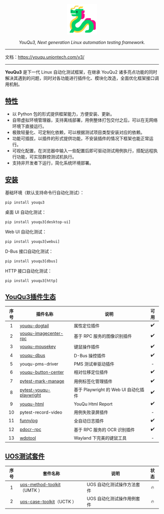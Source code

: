 <p align="center">
  <a href="https://github.com/funny-dream/youqu3">
    <img src="./docs/assets/logo.png" width="100" alt="YouQu3">
  </a>
</p>
<p align="center">
    <em>YouQu3, Next generation Linux automation testing framework.</em>
</p>


--------------

文档：https://youqu.uniontech.com/v3/

--------------

**YouQu3** 是下一代 Linux 自动化测试框架，在继承 YouQu2 诸多亮点功能的同时解决其遇到的问题，同时对各功能进行插件化、模块化改造，全面优化框架接口调用机制。

## [特性]()

- 以 Python 包的形式提供框架能力，方便安装、更新。
- 自带虚拟环境管理器，支持离线部署，用例整体打包交付之后，可以在无网络环境下直接运行。
- 极致轻量化、可定制化依赖，可以根据测试项目类型安装对应的依赖。
- 功能可插拔，以插件的形式提供功能，不安装插件的情况下框架也能正常运行。
- 可视化配置，在浏览器中输入一些配置后即可驱动测试用例执行，搭配远程执行功能，可实现群控测试机执行。
- 支持非开发者下运行，简化系统环境部署。

## [安装]()

基础环境（默认支持命令行自动化测试）：

```shell
pip install youqu3
```

桌面 UI 自动化测试：

```shell
pip install youqu3[desktop-ui]
```

Web UI 自动化测试：

```shell
pip install youqu3[webui]
```

D-Bus 接口自动化测试：

```shell
pip install youqu3[dbus]
```

HTTP 接口自动化测试：

```shell
pip install youqu3[http]
```

## [YouQu3插件生态]()

| 序号                                  | 插件名称                                              | 说明                                 | 可用                             |
| :----------------------------------------------------------: | ------------------------------------ | ------------------------------------ | :----------------------------------: |
| 1 | [youqu-dogtail](https://github.com/funny-dream/youqu-dogtail) | 属性定位插件                         | ✔️ |
| 2 | [youqu-imagecenter-rpc](https://github.com/funny-dream/youqu-imagecenter-rpc) | 基于 RPC 服务的图像识别插件      | ✔️ |
| 3 | [youqu-mousekey](https://github.com/funny-dream/youqu-mousekey) | 键鼠操作插件                         | ✔️ |
| 4 | [youqu-dbus](https://github.com/funny-dream/youqu-dbus) | D-Bus 操控插件 | ✔️ |
| 5 | youqu-pms-driver | PMS 测试单驱动插件 | - |
| 6 | [youqu-button-center](https://github.com/funny-dream/youqu-button-center) | 相对位移定位插件 | ✔️ |
| 7 | [pytest-mark-manage](https://github.com/funny-dream/pytest-mark-manage) | 用例标签化管理插件 | ✔️ |
| 8 | [pytest-youqu-playwright](https://github.com/funny-dream/pytest-youqu-playwright) | 基于 Playwright 的 Web UI 自动化插件 | ✔️ |
| 9 | [youqu-html](https://github.com/funny-dream/youqu-html) | YouQu Html Report | ✔️ |
| 10 | pytest-record-video | 用例失败录屏插件 | - |
| 11 | [funnylog](https://linuxdeepin.github.io/funnylog/)          | 全自动日志插件                       | ✔️ |
| 12 | [pdocr-rpc](https://linuxdeepin.github.io/pdocr-rpc/)        | 基于 RPC 服务的 OCR 识别插件         | ✔️ |
| 13 | [wdotool](https://github.com/funny-dream/wdotool) | Wayland 下完美的键鼠工具 | - |

## [UOS测试套件]()

| 序号 | 套件名称                                                     | 说明                       | 状态 |
| :--: | ------------------------------------------------------------ | -------------------------- | :--: |
|  1   | [uos-method-toolkit](https://github.com/funny-dream/uos-method-toolkit)（UMTK ） | UOS 自动化测试操作方法套件 |  🔥   |
|  2   | [uos-case-toolkit](https://github.com/funny-dream/uos-case-toolkit)（UCTK ） | UOS 自动化测试操作用例套件 |  🔥   |

